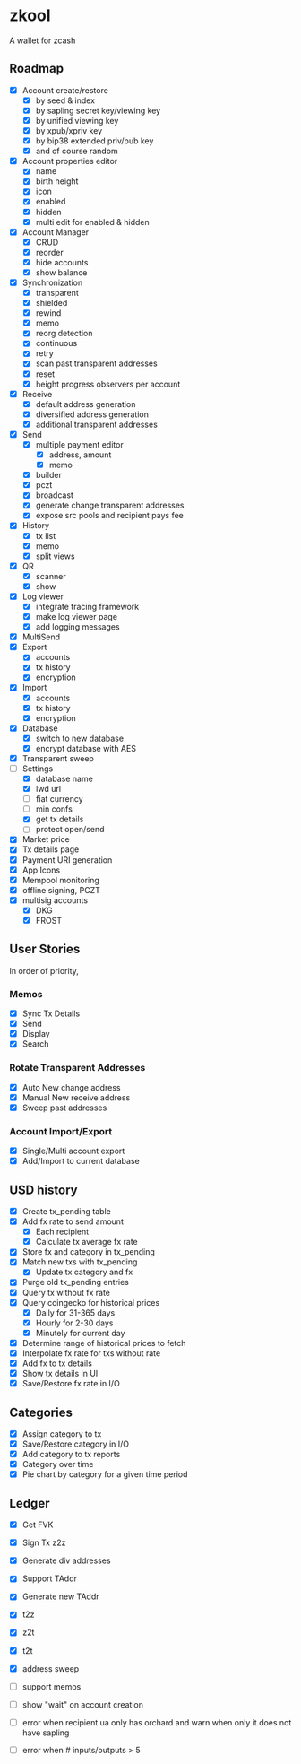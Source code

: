 # zkool

A wallet for zcash

## Roadmap

- [x] Account create/restore
    - [x] by seed & index
    - [x] by sapling secret key/viewing key
    - [x] by unified viewing key
    - [x] by xpub/xpriv key
    - [x] by bip38 extended priv/pub key
    - [x] and of course random
- [x] Account properties editor
    - [x] name
    - [x] birth height
    - [x] icon
    - [x] enabled
    - [x] hidden
    - [x] multi edit for enabled & hidden
- [x] Account Manager
    - [x] CRUD
    - [x] reorder
    - [x] hide accounts
    - [x] show balance
- [x] Synchronization
    - [x] transparent
    - [x] shielded
    - [x] rewind
    - [x] memo
    - [x] reorg detection
    - [x] continuous
    - [x] retry
    - [x] scan past transparent addresses
    - [x] reset
    - [x] height progress observers per account
- [x] Receive
    - [x] default address generation
    - [x] diversified address generation
    - [x] additional transparent addresses
- [x] Send
    - [x] multiple payment editor
        - [x] address, amount
        - [x] memo
    - [x] builder
    - [x] pczt
    - [x] broadcast
    - [x] generate change transparent addresses
    - [x] expose src pools and recipient pays fee
- [x] History
    - [x] tx list
    - [x] memo
    - [x] split views
- [x] QR
    - [x] scanner
    - [x] show
- [x] Log viewer
    - [x] integrate tracing framework
    - [x] make log viewer page
    - [x] add logging messages
- [x] MultiSend
- [x] Export
    - [x] accounts
    - [x] tx history
    - [x] encryption
- [x] Import
    - [x] accounts
    - [x] tx history
    - [x] encryption
- [x] Database
    - [x] switch to new database
    - [x] encrypt database with AES
- [x] Transparent sweep
- [ ] Settings
    - [x] database name
    - [x] lwd url
    - [ ] fiat currency
    - [ ] min confs
    - [x] get tx details
    - [ ] protect open/send
- [x] Market price
- [x] Tx details page
- [x] Payment URI generation
- [x] App Icons
- [x] Mempool monitoring
- [x] offline signing, PCZT
- [x] multisig accounts
    - [x] DKG
    - [x] FROST

## User Stories

In order of priority,

### Memos
- [x] Sync Tx Details
- [x] Send
- [x] Display
- [x] Search

### Rotate Transparent Addresses
- [x] Auto New change address
- [x] Manual New receive address
- [x] Sweep past addresses

### Account Import/Export
- [x] Single/Multi account export
- [x] Add/Import to current database

## USD history
- [x] Create tx_pending table
- [x] Add fx rate to send amount
    - [x] Each recipient
    - [x] Calculate tx average fx rate
- [x] Store fx and category in tx_pending
- [x] Match new txs with tx_pending
    - [x] Update tx category and fx
- [x] Purge old tx_pending entries
- [x] Query tx without fx rate
- [x] Query coingecko for historical prices
    - [x] Daily for 31-365 days
    - [x] Hourly for 2-30 days
    - [x] Minutely for current day
- [x] Determine range of historical prices to fetch
- [x] Interpolate fx rate for txs without rate
- [x] Add fx to tx details
- [x] Show tx details in UI
- [x] Save/Restore fx rate in I/O

## Categories
- [x] Assign category to tx
- [x] Save/Restore category in I/O
- [x] Add category to tx reports
- [x] Category over time
- [x] Pie chart by category for a given time period

## Ledger
- [x] Get FVK
- [x] Sign Tx z2z
- [x] Generate div addresses
- [x] Support TAddr
- [x] Generate new TAddr
- [x] t2z
- [x] z2t
- [x] t2t
- [x] address sweep
- [ ] support memos

- [ ] show "wait" on account creation
- [ ] error when recipient ua only has orchard and warn when only it does not have sapling
- [ ] error when # inputs/outputs > 5

